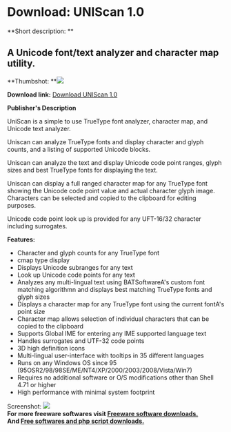 # Download: UNIScan 1.0

**Short description: **

## A Unicode font/text analyzer and character map utility.

  
**Thumbshot: **![](http://www.freewarefiles.com/screenshot/uniscan1_md.jpg)   
  
**Download link:** [Download UNIScan 1.0](http://freesoftwares.boysofts.com/UNIScan_program_64899.html)  
  

**Publisher's Description**  
  

UniScan is a simple to use TrueType font analyzer, character map, and Unicode
text analyzer.

Uniscan can analyze TrueType fonts and display character and glyph counts, and
a listing of supported Unicode blocks.

Uniscan can analyze the text and display Unicode code point ranges, glyph
sizes and best TrueType fonts for displaying the text.

Uniscan can display a full ranged character map for any TrueType font showing
the Unicode code point value and actual character glyph image. Characters can
be selected and copied to the clipboard for editing purposes.

Unicode code point look up is provided for any UFT-16/32 character including
surrogates.

**Features:**

  * Character and glyph counts for any TrueType font 
  * cmap type display 
  * Displays Unicode subranges for any text 
  * Look up Unicode code points for any text 
  * Analyzes any multi-lingual text using BATSoftwareA's custom font matching algorithmn and displays best matching TrueType fonts and glyph sizes 
  * Displays a character map for any TrueType font using the current fontA's point size 
  * Character map allows selection of individual characters that can be copied to the clipboard 
  * Supports Global IME for entering any IME supported language text 
  * Handles surrogates and UTF-32 code points 
  * 3D high definition icons 
  * Multi-lingual user-interface with tooltips in 35 different languages 
  * Runs on any Windows OS since 95 (95OSR2/98/98SE/ME/NT4/XP/2000/2003/2008/Vista/Win7) 
  * Requires no additional software or O/S modifications other than Shell 4.71 or higher 
  * High performance with minimal system footprint 

  
  
Screenshot: ![](http://www.freewarefiles.com/screenshot/uniscan1.jpg)  
**For more freeware softwares visit [Freeware software downloads.](http://freesoftwares.boysofts.com/)**   
**And [Free softwares and php script downloads.](http://www.boysofts.com/)**

